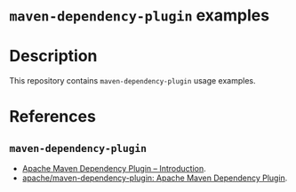 `maven-dependency-plugin` examples
===

# Description
This repository contains `maven-dependency-plugin` usage examples.

# References
## `maven-dependency-plugin`
* [Apache Maven Dependency Plugin – Introduction](https://maven.apache.org/plugins/maven-dependency-plugin/).
* [apache/maven-dependency-plugin: Apache Maven Dependency Plugin](https://github.com/apache/maven-dependency-plugin).
